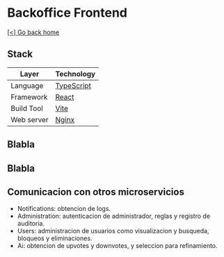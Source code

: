 # Backoffice Frontend

[[<] Go back home](../README.md)

## Stack

| Layer         | Technology                         |
|---------------|-------------------------------------|
| Language      | [TypeScript](https://www.typescriptlang.org/) |
| Framework     | [React](https://reactjs.org/)      |
| Build Tool    | [Vite](https://vitejs.dev/) |
| Web server    | [Nginx](https://nginx.org/) |

## Blabla

## Blabla

## Comunicacion con otros microservicios

- Notifications: obtencion de logs.
- Administration: autenticacion de administrador, reglas y registro de auditoria.
- Users: administracion de usuarios como visualizacion y busqueda, bloqueos y eliminaciones.
- Ai: obtencion de upvotes y downvotes, y seleccion para refinamiento.
